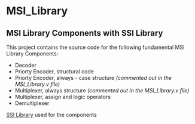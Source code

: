 # MSI_Library
## MSI Library Components with SSI Library
This project contains the source code for the following fundamental MSI Library Components:
* Decoder
* Priorty Encoder, structural code
* Priorty Encoder, always - case structure *(commented out in the MSI_Library.v file)*
* Multiplexer, always structure *(commented out in the MSI_Library.v file)*
* Multiplexer, assign and logic operators
* Demultiplexer

[SSI Library](https://github.com/RawAnger/SSI_Library) used for the components
